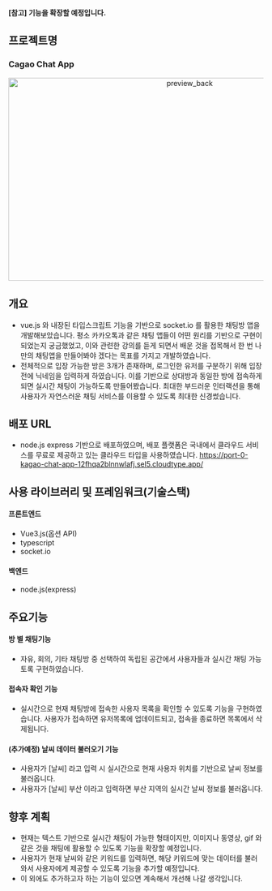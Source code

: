 **[참고] 기능을 확장할 예정입니다.**

## 프로젝트명
### Cagao Chat App
<p align="center">
  <img src="https://github.com/youngwan2/kagao_chat_app/assets/107159871/7572d016-6d2c-4891-bc27-939a72ffc59e" alt="preview_back" width="700" height="400">   
</p>

## 개요
- vue.js 와 내장된 타입스크립트 기능을 기반으로 socket.io 를 활용한 채팅방 앱을 개발해보았습니다. 평소 카카오톡과 같은 채팅 앱들이 어떤 원리를 기반으로 구현이 되었는지 궁금했었고, 이와 관련한 강의를 듣게 되면서 배운 것을 접목해서 한 번 나만의 채팅앱을 만들어봐야 겠다는 목표를 가지고 개발하였습니다.
- 전체적으로 입장 가능한 방은 3개가 존재하며, 로그인한 유저를 구분하기 위해 입장 전에 닉네임을 입력하게 하였습니다. 이를 기반으로 상대방과 동일한 방에 접속하게 되면 실시간 채팅이 가능하도록 만들어봤습니다. 최대한 부드러운 인터랙션을 통해 사용자가 자연스러운 채팅 서비스를 이용할 수 있도록 최대한 신경썼습니다.

## 배포 URL
- node.js express 기반으로 배포하였으며, 배포 플랫폼은 국내에서 클라우드 서비스를 무료로 제공하고 있는 클라우드 타입을 사용하였습니다.
https://port-0-kagao-chat-app-12fhqa2blnnwlafj.sel5.cloudtype.app/

## 사용 라이브러리 및 프레임워크(기술스택)
#### 프론트엔드
- Vue3.js(옵션 API)
- typescript
- socket.io
#### 백엔드
- node.js(express)

## 주요기능
#### 방 별 채팅기능
- 자유, 회의, 기타 채팅방 중 선택하여 독립된 공간에서 사용자들과 실시간 채팅 가능토록 구현하였습니다.
#### 접속자 확인 기능
- 실시간으로 현재 채팅방에 접속한 사용자 목록을 확인할 수 있도록 기능을 구현하였습니다. 사용자가 접속하면 유저목록에 업데이트되고, 접속을 종료하면 목록에서 삭제됩니다.
#### (추가예정) 날씨 데이터 불러오기 기능
- 사용자가 [날씨] 라고 입력 시 실시간으로 현재 사용자 위치를 기반으로 날씨 정보를 불러옵니다.
- 사용자가 [날씨] 부산 이라고 입력하면 부산 지역의 실시간 날씨 정보를 불러옵니다.

## 향후 계획
- 현재는 텍스트 기반으로 실시간 채팅이 가능한 형태이지만, 이미지나 동영상, gif 와 같은 것을 채팅에 활용할 수 있도록 기능을 확장할 예정입니다.
- 사용자가 현재 날씨와 같은 키워드를 입력하면, 해당 키워드에 맞는 데이터를 불러와서 사용자에게 제공할 수 있도록 기능을 추가할 예정입니다.
- 이 외에도 추가하고자 하는 기능이 있으면 계속해서 개선해 나갈 생각입니다.

